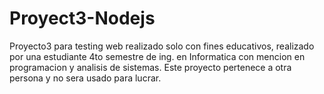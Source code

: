 # Proyect3-Nodejs
Proyecto3 para testing web realizado solo con fines educativos, realizado por una estudiante 4to semestre de ing. en 
Informatica con mencion en programacion y analisis de sistemas.
Este proyecto pertenece a otra persona y no sera usado para lucrar.
